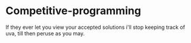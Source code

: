 # Competitive-programming
If they ever let you view your accepted solutions i'll stop keeping track of uva, till then peruse as you may. 
